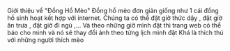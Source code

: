 Giới thiệu về "Đồng Hồ Mèo"
    Đồng hồ mèo đơn giản giống như 1 cái đồng hồ sinh hoạt kết hợp với internet.
    Chúng ta có thể đặt giờ thức dậy , đặt giờ ăn trưa , đặt giờ đi ngủ ,...
    Và theo những giờ mình đặt thì trang web có thể báo cho mình và nó sẽ thay đổi ảnh theo từng lịch mình đặt
    Khá là thích thú với những người thích mèo